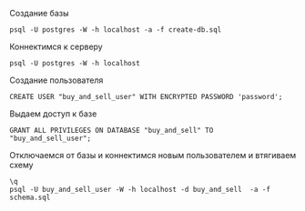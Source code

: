 Создание базы
```
psql -U postgres -W -h localhost -a -f create-db.sql
```

Коннектимся к серверу
```
psql -U postgres -W -h localhost
```

Создание пользователя
```
CREATE USER "buy_and_sell_user" WITH ENCRYPTED PASSWORD 'password';
```

Выдаем доступ к базе
```
GRANT ALL PRIVILEGES ON DATABASE "buy_and_sell" TO "buy_and_sell_user"; 
```

Отключаемся от базы и коннектимся новым пользователем и втягиваем схему
```
\q
psql -U buy_and_sell_user -W -h localhost -d buy_and_sell  -a -f schema.sql
```
